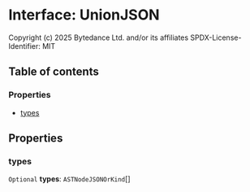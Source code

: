 # Interface: UnionJSON

Copyright (c) 2025 Bytedance Ltd. and/or its affiliates
SPDX-License-Identifier: MIT

## Table of contents

### Properties

* [types](/auto-docs/fixed-layout-editor/interfaces/UnionJSON.md#types)

## Properties

### types

`Optional` **types**: `ASTNodeJSONOrKind`\[]
